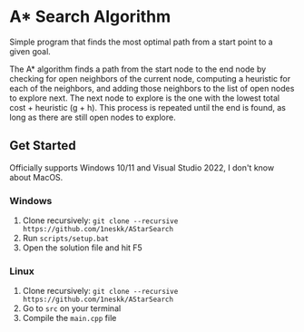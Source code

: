 # A* Search Algorithm

Simple program that finds the most optimal path from a start point to a given goal.

The A* algorithm finds a path from the start node to the end node by checking for open neighbors of the current node, computing a heuristic for each of the neighbors, and adding those neighbors to the list of open nodes to explore next. The next node to explore is the one with the lowest total cost + heuristic (g + h). This process is repeated until the end is found, as long as there are still open nodes to explore.

## Get Started

Officially supports Windows 10/11 and Visual Studio 2022, I don't know about MacOS.

### Windows

1. Clone recursively: `git clone --recursive https://github.com/1neskk/AStarSearch`
2. Run `scripts/setup.bat`
3. Open the solution file and hit F5

### Linux
1. Clone recursively: `git clone --recursive https://github.com/1neskk/AStarSearch`
2. Go to `src` on your terminal
3. Compile the `main.cpp` file
